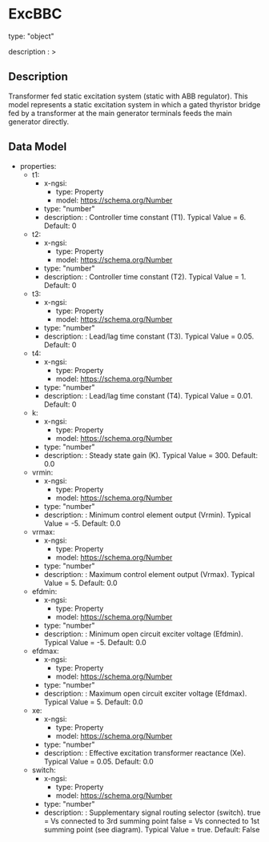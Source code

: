 # ExcBBC
type: "object"
description : >
## Description
Transformer fed static excitation system (static with ABB regulator). This model represents a static excitation system in which a gated thyristor bridge fed by a transformer at the main generator terminals feeds the main generator directly.

## Data Model
  - properties:
    - t1:
      - x-ngsi:
        - type: Property
        - model: https://schema.org/Number
      - type: "number"
      - description: : Controller time constant (T1).  Typical Value = 6. Default: 0
    - t2:
      - x-ngsi:
        - type: Property
        - model: https://schema.org/Number
      - type: "number"
      - description: : Controller time constant (T2).  Typical Value = 1. Default: 0
    - t3:
      - x-ngsi:
        - type: Property
        - model: https://schema.org/Number
      - type: "number"
      - description: : Lead/lag time constant (T3).  Typical Value = 0.05. Default: 0
    - t4:
      - x-ngsi:
        - type: Property
        - model: https://schema.org/Number
      - type: "number"
      - description: : Lead/lag time constant (T4).  Typical Value = 0.01. Default: 0
    - k:
      - x-ngsi:
        - type: Property
        - model: https://schema.org/Number
      - type: "number"
      - description: : Steady state gain (K).  Typical Value = 300. Default: 0.0
    - vrmin:
      - x-ngsi:
        - type: Property
        - model: https://schema.org/Number
      - type: "number"
      - description: : Minimum control element output (Vrmin).  Typical Value = -5. Default: 0.0
    - vrmax:
      - x-ngsi:
        - type: Property
        - model: https://schema.org/Number
      - type: "number"
      - description: : Maximum control element output (Vrmax).  Typical Value = 5. Default: 0.0
    - efdmin:
      - x-ngsi:
        - type: Property
        - model: https://schema.org/Number
      - type: "number"
      - description: : Minimum open circuit exciter voltage (Efdmin).  Typical Value = -5. Default: 0.0
    - efdmax:
      - x-ngsi:
        - type: Property
        - model: https://schema.org/Number
      - type: "number"
      - description: : Maximum open circuit exciter voltage (Efdmax).  Typical Value = 5. Default: 0.0
    - xe:
      - x-ngsi:
        - type: Property
        - model: https://schema.org/Number
      - type: "number"
      - description: : Effective excitation transformer reactance (Xe).  Typical Value = 0.05. Default: 0.0
    - switch:
      - x-ngsi:
        - type: Property
        - model: https://schema.org/Number
      - type: "number"
      - description: : Supplementary signal routing selector (switch). true = Vs connected to 3rd summing point false =  Vs connected to 1st summing point (see diagram). Typical Value = true. Default: False
